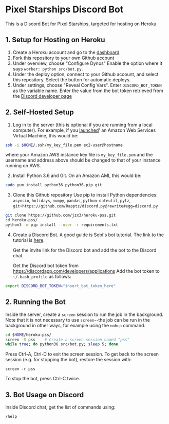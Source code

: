 # Pixel Starships Discord Bot

This is a Discord Bot for Pixel Starships, targeted for hosting on Heroku

## 1. Setup for Hosting on Heroku

1. Create a Heroku account and go to the [dashboard](https://dashboard.heroku.com)
2. Fork this repository to your own Github account
3. Under overview, choose "Configure Dynos"
   Enable the option where it says `worker: python src/bot.py`.
4. Under the deploy option, connect to your Github account, and select this repository.
   Select the button for automatic deploys.
5. Under settings, choose "Reveal Config Vars".
   Enter `DISCORD_BOT_TOKEN` as the variable name.
   Enter the value from the bot token retrieved from the
   [Discord developer page](https://discordapp.com/developers/applications)

## 2. Self-Hosted Setup

1. Log in to the server (this is optional if you are running from
   a local computer).  For example, if you
   [launched](https://aws.amazon.com/getting-started/tutorials/launch-a-virtual-machine)'
   an Amazon Web Services Virtual Machine, this would be:

```bash
ssh -i $HOME/.ssh/my_key_file.pem ec2-user@hostname
```

where your Amazon AWS instance key file is `my_key_file.pem`
and the username and address above should be changed to that
of your instance running on AWS.

2. Install Python 3.6 and Git.
   On an Amazon AMI, this would be:

```bash
sudo yum install python36 python36-pip git
```

3. Clone this Github repository
   Use pip to install Python dependencies:
   `asyncio`, `holidays`, `numpy`, `pandas`,
   `python-dateutil`, `pytz`,
   `git+https://github.com/Rapptz/discord.py@rewrite#egg=discord.py`

```bash
git clone https://github.com/jzx3/heroku-pss.git
cd heroku-pss/
python3 -m pip install --user -r requirements.txt
```

4. Create a Discord Bot.  A good guide is Sebi's bot tutorial.
   The link to the tutorial is [here](https://discord.gg/GWdhBSp).

   Get the invite link for the Discord bot and add the bot to the
   Discord chat.

   Get the Discord bot token from https://discordapp.com/developers/applications
   Add the bot token to `~/.bash_profile` as follows:

```bash
export DISCORD_BOT_TOKEN="insert_bot_token_here"
```

## 2. Running the Bot

Inside the server, create a `screen` session to run the job
in the background. Note that it is not necessary to use
`screen`--the job can be run in the background in other ways,
for example using the `nohup` command.

```bash
cd $HOME/heroku-pss/
screen -S pss    # Create a screen session named "pss"
while true; do python36 src/bot.py; sleep 5; done
```

Press Ctrl-A, Ctrl-D to exit the screen session.
To get back to the screen session (e.g. for stopping the bot),
restore the session with:

```
screen -r pss
```

To stop the bot, press Ctrl-C twice.

## 3. Bot Usage on Discord

Inside Discord chat, get the list of commands using:

```
/help
```
